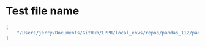 # Test file name

```json
[
    "/Users/jerry/Documents/GitHub/LPPR/local_envs/repos/pandas_112/pandas/tests/frame/test_analytics.py"
]
```
